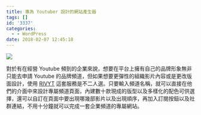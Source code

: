 ```yaml
---
title: 專為 Youtuber 設計的網站產生器
tags: []
id: '3337'
categories:
  - - WordPress
date: 2018-02-07 12:45:18
---
```


![](https://oberonlai.blog/wp-content/uploads/img-rivty.jpeg)

對於有在經營 Youtube 頻到的企業來說，想要在平台上擁有自己的品牌形象無非只能去申請 Youtube 的品牌頻道，但如果想要更彈性的組織影片內容或是更改版面設計，使用 [RIVYT](https://rivyt.com) 這套服務是不二人選。只要輸入頻道名稱，就可以直接在他們的介面中來設計專屬頻道頁面，內建數十款現成的版型以及多樣化的配色可供選擇，還可以自訂在頁面中要出現哪幾部影片以及出現順序，再加入訂閱按鈕以及社群連結，不用十分鐘就可以完成一套企業頻道的專屬網站。
